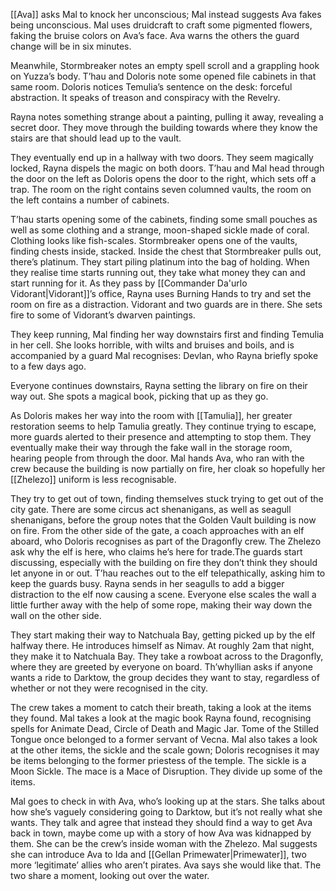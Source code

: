 [[Ava]] asks Mal to knock her unconscious; Mal instead suggests Ava fakes being unconscious. Mal uses druidcraft to craft some pigmented flowers, faking the bruise colors on Ava’s face. Ava warns the others the guard change will be in six minutes.

Meanwhile, Stormbreaker notes an empty spell scroll and a grappling hook on Yuzza’s body. T’hau and Doloris note some opened file cabinets in that same room. Doloris notices Temulia’s sentence on the desk: forceful abstraction. It speaks of treason and conspiracy with the Revelry. 

Rayna notes something strange about a painting, pulling it away, revealing a secret door. They move through the building towards where they know the stairs are that should lead up to the vault. 

They eventually end up in a hallway with two doors. They seem magically locked, Rayna dispels the magic on both doors. T’hau and Mal head through the door on the left as Doloris opens the door to the right, which sets off a trap. The room on the right contains seven columned vaults, the room on the left contains a number of cabinets.

T’hau starts opening some of the cabinets, finding some small pouches as well as some clothing and a strange, moon-shaped sickle made of coral. Clothing looks like fish-scales. 
Stormbreaker opens one of the vaults, finding chests inside, stacked. Inside the chest that Stormbreaker pulls out, there’s platinum. They start piling platinum into the bag of holding. 
When they realise time starts running out, they take what money they can and start running for it. As they pass by [[Commander Da'urlo Vidorant|Vidorant]]’s office, Rayna uses Burning Hands to try and set the room on fire as a distraction. Vidorant and two guards are in there. She sets fire to some of Vidorant’s dwarven paintings.

They keep running, Mal finding her way downstairs first and finding Temulia in her cell. She looks horrible, with wilts and bruises and boils, and is accompanied by a guard Mal recognises: Devlan, who Rayna briefly spoke to a few days ago. 

Everyone continues downstairs, Rayna setting the library on fire on their way out. She spots a magical book, picking that up as they go. 

As Doloris makes her way into the room with [[Tamulia]], her greater restoration seems to help Tamulia greatly. They continue trying to escape, more guards alerted to their presence and attempting to stop them. They eventually make their way through the fake wall in the storage room, hearing people from through the door. Mal hands Ava, who ran with the crew because the building is now partially on fire, her cloak so hopefully her [[Zhelezo]] uniform is less recognisable. 

They try to get out of town, finding themselves stuck trying to get out of the city gate. There are some circus act shenanigans, as well as seagull shenanigans, before the group notes that the Golden Vault building is now on fire. From the other side of the gate, a coach approaches with an elf aboard, who Doloris recognises as part of the Dragonfly crew. 
The Zhelezo ask why the elf is here, who claims he’s here for trade.The guards start discussing, especially with the building on fire they don’t think they should let anyone in or out. T’hau reaches out to the elf telepathically, asking him to keep the guards busy. Rayna sends in her seagulls to add a bigger distraction to the elf now causing a scene. 
Everyone else scales the wall a little further away with the help of some rope, making their way down the wall on the other side. 

They start making their way to Natchuala Bay, getting picked up by the elf halfway there. He introduces himself as Nimav. At roughly 2am that night, they make it to Natchuala Bay. They take a rowboat across to the Dragonfly, where they are greeted by everyone on board. Th’whyllian asks if anyone wants a ride to Darktow, the group decides they want to stay, regardless of whether or not they were recognised in the city. 

The crew takes a moment to catch their breath, taking a look at the items they found. Mal takes a look at the magic book Rayna found, recognising spells for Animate Dead, Circle of Death and Magic Jar. Tome of the Stilled Tongue once belonged to a former servant of Vecna. Mal also takes a look at the other items, the sickle and the scale gown; Doloris recognises it may be items belonging to the former priestess of the temple. The sickle is a Moon Sickle. The mace is a Mace of Disruption. They divide up some of the items.

Mal goes to check in with Ava, who’s looking up at the stars. She talks about how she’s vaguely considering going to Darktow, but it’s not really what she wants. They talk and agree that instead they should find a way to get Ava back in town, maybe come up with a story of how Ava was kidnapped by them. She can be the crew’s inside woman with the Zhelezo. Mal suggests she can introduce Ava to Ida and [[Gellan Primewater|Primewater]], two more ‘legitimate’ allies who aren’t pirates. Ava says she would like that. The two share a moment, looking out over the water. 
